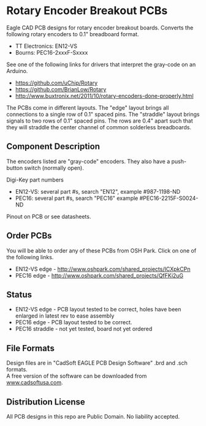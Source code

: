 # Rotary Encoder Breakout PCBs  

Eagle CAD PCB designs for rotary encoder breakout boards. 
Converts the following rotary encoders to 0.1" breadboard format.  
  * TT Electronics: EN12-VS  
  * Bourns: PEC16-2xxxF-Sxxxx  

See one of the following links for drivers that interpret the gray-code on an Arduino.  
  * https://github.com/uChip/Rotary  
  * https://github.com/BrianLow/Rotary  
  * http://www.buxtronix.net/2011/10/rotary-encoders-done-properly.html  

The PCBs come in different layouts.  The "edge" layout brings all connections to a single row of 0.1" spaced pins.  The "straddle" layout brings signals to two rows of 0.1" spaced pins.  The rows are 0.4" apart such that they will straddle the center channel of common solderless breadboards.

## Component Description  

The encoders listed are "gray-code" encoders.  They also have a push-button switch (normally open).
 
Digi-Key part numbers  
  * EN12-VS: several part #s, search "EN12", example #987-1198-ND  
  * PEC16: several part #s, search "PEC16" example #PEC16-2215F-S0024-ND   

Pinout on PCB or see datasheets.  

## Order PCBs  

You will be able to order any of these PCBs from OSH Park.  Click on one of the following links.
  * EN12-VS edge - http://www.oshpark.com/shared_projects/ICXpkCPn  
  * PEC16 edge - http://www.oshpark.com/shared_projects/QfFKi2uG

## Status
  * EN12-VS edge - PCB layout tested to be correct, holes have been enlarged in latest rev to ease assembly  
  * PEC16 edge - PCB layout tested to be correct.  
  * PEC16 straddle - not yet tested, board not yet ordered   

## File Formats  

Design files are in "CadSoft EAGLE PCB Design Software" .brd and .sch formats.  
A free version of the software can be downloaded from www.cadsoftusa.com.  

## Distribution License  

All PCB designs in this repo are Public Domain.  No liability accepted.  